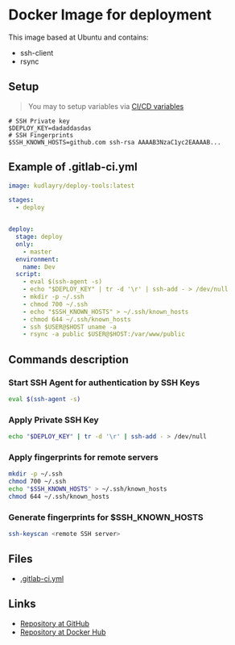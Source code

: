 # Docker Image for deployment

This image based at Ubuntu and contains:
* ssh-client
* rsync

## Setup

>You may to setup variables via [CI/CD variables]([https://gitlab.com/help/ci/variables/README#variables)
```shell
# SSH Private key 
$DEPLOY_KEY=dadaddasdas
# SSH Fingerprints
$SSH_KNOWN_HOSTS=github.com ssh-rsa AAAAB3NzaC1yc2EAAAAB...
```

## Example of .gitlab-ci.yml

```YAML
image: kudlayry/deploy-tools:latest

stages:
  - deploy


deploy:
  stage: deploy
  only:
    - master
  environment:
    name: Dev
  script:
    - eval $(ssh-agent -s)
    - echo "$DEPLOY_KEY" | tr -d '\r' | ssh-add - > /dev/null
    - mkdir -p ~/.ssh
    - chmod 700 ~/.ssh
    - echo "$SSH_KNOWN_HOSTS" > ~/.ssh/known_hosts
    - chmod 644 ~/.ssh/known_hosts
    - ssh $USER@$HOST uname -a
    - rsync -a public $USER@$HOST:/var/www/public
```

## Commands description


### Start SSH Agent for authentication by SSH Keys
```bash
eval $(ssh-agent -s)
```

### Apply Private SSH Key
```bash
echo "$DEPLOY_KEY" | tr -d '\r' | ssh-add - > /dev/null
```

### Apply fingerprints for remote servers
```bash
mkdir -p ~/.ssh
chmod 700 ~/.ssh
echo "$SSH_KNOWN_HOSTS" > ~/.ssh/known_hosts
chmod 644 ~/.ssh/known_hosts
```


### Generate fingerprints for $SSH_KNOWN_HOSTS
```bash
ssh-keyscan <remote SSH server>
```
## Files
* [.gitlab-ci.yml](.gitlab-ci.yml)

## Links
* [Repository at GitHub](https://github.com/krom/deploy-tools-docker)
* [Repository at Docker Hub](https://hub.docker.com/r/kudlayry/deploy-tools/)
